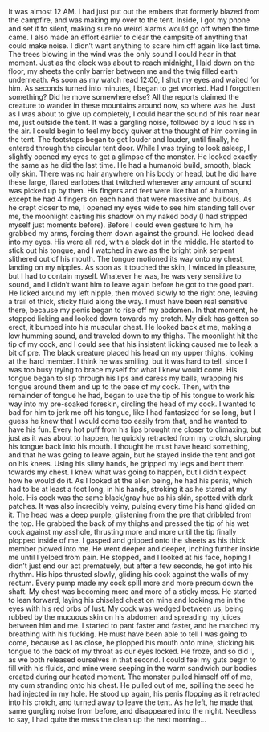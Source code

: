It was almost 12 AM. I had just put out the embers that formerly blazed from the campfire, and was making my over to the tent. Inside, I got my phone and set it to silent, making sure no weird alarms would go off when the time came. I also made an effort earlier to clear the campsite of anything that could make noise. I didn’t want anything to scare him off again like last time. The trees blowing in the wind was the only sound I could hear in that moment. Just as the clock was about to reach midnight, I laid down on the floor, my sheets the only barrier between me and the twig filled earth underneath. As soon as my watch read 12:00, I shut my eyes and waited for him.
As seconds turned into minutes, I began to get worried. Had I forgotten something? Did he move somewhere else? All the reports claimed the creature to wander in these mountains around now, so where was he. Just as I was about to give up completely, I could hear the sound of his roar near me, just outside the tent. It was a gargling noise, followed by a loud hiss in the air. I could begin to feel my body quiver at the thought of him coming in the tent. The footsteps began to get louder and louder, until finally, he entered through the circular tent door. While I was trying to look asleep, I slightly opened my eyes to get a glimpse of the monster. He looked exactly the same as he did the last time. He had a humanoid build, smooth, black oily skin. There was no hair anywhere on his body or head, but he did have these large, flared earlobes that twitched whenever any amount of sound was picked up by then. His fingers and feet were like that of a human, except he had 4 fingers on each hand that were massive and bulbous. As he crept closer to me, I opened my eyes wide to see him standing tall over me, the moonlight casting his shadow on my naked body (I had stripped myself just moments before). Before I could even gesture to him, he grabbed my arms, forcing them down against the ground. He looked dead into my eyes. His were all red, with a black dot in the middle. He started to stick out his tongue, and I watched in awe as the bright pink serpent slithered out of his mouth. The tongue motioned its way onto my chest, landing on my nipples. As soon as it touched the skin, I winced in pleasure, but I had to contain myself. Whatever he was, he was very sensitive to sound, and I didn’t want him to leave again before he got to the good part.
He licked around my left nipple, then moved slowly to the right one, leaving a trail of thick, sticky fluid along the way. I must have been real sensitive there, because my penis began to rise off my abdomen. In that moment, he stopped licking and looked down towards my crotch. My dick has gotten so erect, it bumped into his muscular chest. He looked back at me, making a low humming sound, and traveled down to my thighs. The moonlight hit the tip of my cock, and I could see that his insistent licking caused me to leak a bit of pre. The black creature placed his head on my upper thighs, looking at the hard member. I think he was smiling, but it was hard to tell, since I was too busy trying to brace myself for what I knew would come. His tongue began to slip through his lips and caress my balls, wrapping his tongue around them and up to the base of my cock. Then, with the remainder of tongue he had, began to use the tip of his tongue to work his way into my pre-soaked foreskin, circling the head of my cock. I wanted to bad for him to jerk me off his tongue, like I had fantasized for so long, but I guess he knew that I would come too easily from that, and he wanted to have his fun. Every hot puff from his lips brought me closer to climaxing, but just as it was about to happen, he quickly retracted from my crotch, slurping his tongue back into his mouth. 
	I thought he must have heard something, and that he was going to leave again, but he stayed inside the tent and got on his knees. Using his slimy hands, he gripped my legs and bent them towards my chest. I knew what was going to happen, but I didn’t expect how he would do it. As I looked at the alien being, he had his penis, which had to be at least a foot long, in his hands, stroking it as he stared at my hole. His cock was the same black/gray hue as his skin, spotted with dark patches. It was also incredibly veiny, pulsing every time his hand glided on it. The head was a deep purple, glistening from the pre that dribbled from the top. He grabbed the back of my thighs and pressed the tip of his wet cock against my asshole, thrusting more and more until the tip finally plopped inside of me. I gasped and gripped onto the sheets as his thick member plowed into me. He went deeper and deeper, inching further inside me until I yelped from pain. He stopped, and I looked at his face, hoping I didn’t just end our act prematuely, but after a few seconds, he got into his rhythm. His hips thrusted slowly, gliding his cock against the walls of my rectum. Every pump made my cock spill more and more precum down the shaft. My chest was becoming more and more of a sticky mess. He started to lean forward, laying his chiseled chest on mine and looking me in the eyes with his red orbs of lust. My cock was wedged between us, being rubbed by the mucuous skin on his abdomen and spreading my juices between him and me. I started to pant faster and faster, and he matched my breathing with his fucking. He must have been able to tell I was going to come, because as I as close, he plopped his mouth onto mine, sticking his tongue to the back of my throat as our eyes locked. He froze, and so did I, as we both released ourselves in that second. I could feel my guts begin to fill with his fluids, and mine were seeping in the warm sandwich our bodies created during our heated moment.
The monster pulled himself off of me, my cum stranding onto his chest. He pulled out of me, spilling the seed he had injected in my hole. He stood up again, his penis flopping as it retracted into his crotch, and turned away to leave the tent. As he left, he made that same gurgling noise from before, and disappeared into the night. Needless to say, I had quite the mess the clean up the next morning...
